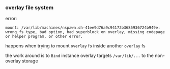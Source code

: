 
### overlay file system

error:
```
mount: /var/lib/machines/nspawn.sh-41ee9d76a9c94172b3685936724b949e: wrong fs type, bad option, bad superblock on overlay, missing codepage or helper program, or other error.
```

happens when trying to mount `overlay` fs inside another `overlay` fs

the work around is to `Bind` instance overlay targets `/var/lib/...` to the non-overlay storage
